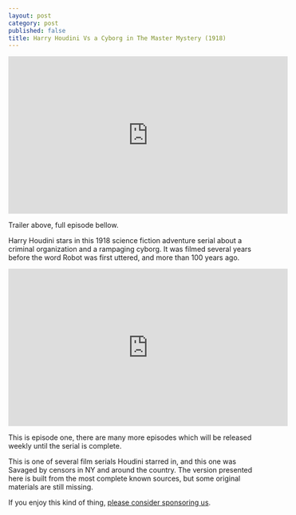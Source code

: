 ```yaml
---
layout: post
category: post
published: false
title: Harry Houdini Vs a Cyborg in The Master Mystery (1918)
---
```

<iframe title="The Master Mystery Trailer" width="560" height="315" src="https://communitymedia.video/videos/embed/58b9e2ef-076b-40c2-a83f-6ec29eedf3c5" frameborder="0" allowfullscreen="" sandbox="allow-same-origin allow-scripts allow-popups"></iframe>

Trailer above, full episode bellow. 

Harry Houdini stars in this 1918 science fiction adventure serial about a criminal organization and a rampaging cyborg. It was filmed several years before the word Robot was first uttered, and more than 100 years ago.


<iframe title="The Master Mystery - S01E01" width="560" height="315" src="https://vod.newellijay.tv/videos/embed/dad52127-139c-43b4-802a-0668576371a0" frameborder="0" allowfullscreen="" sandbox="allow-same-origin allow-scripts allow-popups"></iframe>

This is episode one, there are many more episodes which will be released weekly until the serial is complete.

This is one of several film serials Houdini starred in, and this one was Savaged by censors in NY and around the country. The version presented here is built from the most complete known sources, but some original materials are still missing.

If you enjoy this kind of thing, [please consider sponsoring us](https://newellijay.tv/sponsor-us/). 

